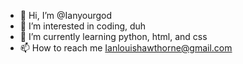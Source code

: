 - 👋 Hi, I’m @Ianyourgod
- 👀 I’m interested in coding, duh
- 🌱 I’m currently learning python, html, and css
- 📫 How to reach me Ianlouishawthorne@gmail.com

<!---
Ianyourgod/Ianyourgod is a ✨ special ✨ repository because its `README.md` (this file) appears on your GitHub profile.
You can click the Preview link to take a look at your changes.
--->
